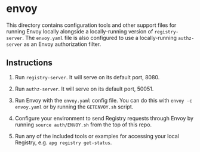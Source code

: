 # envoy

This directory contains configuration tools and other support files for running
Envoy locally alongside a locally-running version of `registry-server`. The
`envoy.yaml` file is also configured to use a locally-running `authz-server` as
an Envoy authorization filter.

## Instructions

1. Run `registry-server`. It will serve on its default port, 8080.

2. Run `authz-server`. It will serve on its default port, 50051.

3. Run Envoy with the `envoy.yaml` config file. You can do this with
   `envoy -c envoy.yaml` or by running the `GETENVOY.sh` script.

4. Configure your environment to send Registry requests through Envoy by
   running `source auth/ENVOY.sh` from the top of this repo.

5. Run any of the included tools or examples for accessing your local Registry,
   e.g. `apg registry get-status`.
